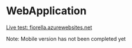 # WebApplication
<a href = "https://fiorella.azurewebsites.net/" target="_blank">Live test: fiorella.azurewebsites.net</a>
<p>Note: Mobile version has not been completed yet</p>

